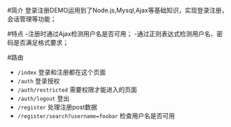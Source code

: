 #简介
登录注册DEMO运用到了Node.js,Mysql,Ajax等基础知识，实现登录注册，会话管理等功能；

#特点
-注册时通过Ajax检测用户名是否可用；
-通过正则表达式检测用户名、密码是否满足格式要求；

#路由
- `/index` 登录和注册都在这个页面
- `/auth`  登录授权
- `/auth/restricted`  需要权限才能进入的页面
- `/auth/logout` 登出
- `/register` 处理注册post数据
- `/register/search?username=foobar` 检查用户名是否可用 